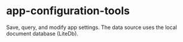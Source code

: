 # app-configuration-tools
Save, query, and modify app settings. The data source uses the local document database (LiteDb).

